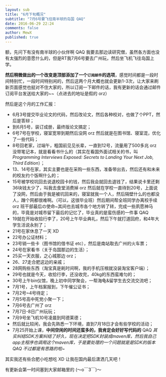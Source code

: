 ```yaml
---
layout: sub
title: "6月下旬概况"
subtitle: "7月6号要飞往南半球的岛国 QAQ"
date: 2016-06-29 22:24
comments: false
author: MewX
published: true
---
```


额，先问下有没有南半球的小伙伴啊 QAQ 我要去那边读研究僧，虽然各方面也没有太强烈的意愿什么的，但是RT我7月6号要去广州玩，然后坐飞机飞往岛国上学。

**然后稍微做出的一个改变是顶部添加了一个`订阅邮件`的选项**，感觉时间都是一段时间特别忙，一段时间特别闲的，然后这两个月大概也就会更新1-3次，让大家来刷新页面感觉也挺对不住大家的，所以订阅一下邮件的话，我有更新的话会通过邮件订阅平台发送给大家的~~（点进去的地址是假的 orz）

然后是这个月的工作汇报：

- 6月3号提交毕业论文的代码，然后改论文，然后各种校对，也做了个PPT，然后是答辩；
- 到6月5号，装订成册，最终版论文搞定；
- 6号7号在学校，寝室宽带到期然后没网 orz 然后就是在图书馆、寝室混，优化了一些代码；
- 8号回老家，过端午，粗国前见见长辈，一直到12号，流量用了500多兆 orz 没带笔记本，就是看看书什么的（其实在看国外面试相关的书，叫*Programming Interviews Exposed: Secrets to Landing Your Next Job, Third Edition*）；
- 13、14号在家，其实主要也是在采购一些东西，准备带出去，然后还有和未来的校友约个饭啊什么的；
- 15号被学校坑回去说退校园卡的钱，然后我会就回去退钱了，结果说卡里还剩36块钱太少了，叫我去食堂消费掉 orz 然后就在学校一直待到20号，上面说了没网，然后由于我是被坑回来的，寝室就我一个人，然后隔壁什么的也都没人，蹭个网都很难啊。（可以，这很毕业班）然后期间帮全班同学办离校手续 orz 班干部最后の使命~其间也去城市各个地方转了转，完成一些夙愿神马的，毕竟是对城市留下最后的记忆了，毕业真的是蛮伤感的一件事 QAQ
- 19就在开始收拾行李了，20号上午毕业典礼，然后下午就打道回府，和4年大学生活说永别了；
- 21号在家休息了一天 XD
- 22号办公证材料；
- 23号销一些卡（图书馆的借书证 etc），然后是南站取去广州的火车票；
- 24号在家看书（关于岛国那边的生活）；
- 25买一天衣服，之心城那边 orz；
- 26、27走合肥这边的亲戚；
- 28网购些东西（淘宝真是耗时间啊，我的手机压根就没装淘宝客户端）；
- 29号也就是今天，收拾行李，还没收完，40kg的东西蛮难匀的；
- 30号上午bin仪馆，晚上初中同学聚会，一帮海龟&留学生去交流交流吧；
- 7月1号，上午档案报到，下午催公证书；
- 7月2号~4号待定；
- 7月5号高中死党小聚一下；
- 7月6号去广州了 orz
- 7月7日-8日广州玩玩；
- 7月9号坐飞机10号凌晨到阿德莱德；
- 然后就比较闲，我会先熟悉一下环境，直到7月18日才会有些学校的活动；
- 7月25开始上课，**中间空闲的时间还蛮多的，我肯定会好好写代码的** QAQ *其实纠结SDK方案纠结了好久，现在决定把SDK封装成maven库，然后我自己app主程序也调用这个maven库，于是要处理的一个问题就是是SDK的版本 QAQ 不过都是有思路的啦~*

其实我还有些合肥小吃想吃 XD 让我在国内最后潇洒几天吧！

有更新会第一时间塞到大家邮箱里的 (～o￣3￣)～
